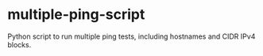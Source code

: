 # multiple-ping-script
Python script to run multiple ping tests, including hostnames and CIDR IPv4 blocks.
